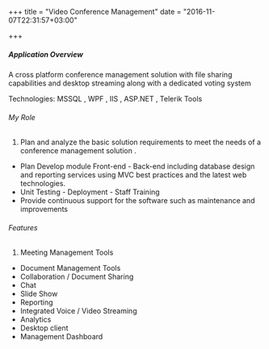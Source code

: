 +++
title = "Video Conference Management"
date = "2016-11-07T22:31:57+03:00"

+++
##### Application Overview

A cross platform conference management solution with file sharing capabilities and desktop streaming along with a dedicated voting system

Technologies:
MSSQL , WPF , IIS , ASP.NET , Telerik Tools

###### My Role
1. Plan and analyze the basic solution requirements to meet the needs of a conference management solution .
* Plan Develop module Front-end - Back-end including database design and reporting services using MVC best practices and the latest web technologies.
* Unit Testing - Deployment - Staff Training
* Provide continuous support for the software such as maintenance and improvements

###### Features
1. Meeting Management Tools
* Document Management Tools  
* Collaboration / Document Sharing
* Chat
* Slide Show
* Reporting
* Integrated Voice / Video Streaming
* Analytics
* Desktop client
* Management Dashboard
